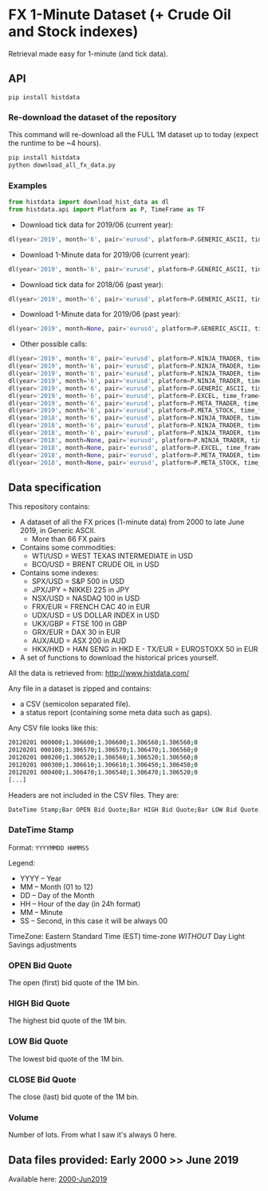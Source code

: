 # FX 1-Minute Dataset (+ Crude Oil and Stock indexes)

Retrieval made easy for 1-minute (and tick data).

## API

```
pip install histdata
```

### Re-download the dataset of the repository

This command will re-download all the FULL 1M dataset up to today (expect the runtime to be ~4 hours).

```bash
pip install histdata
python download_all_fx_data.py
```

### Examples

```python
from histdata import download_hist_data as dl
from histdata.api import Platform as P, TimeFrame as TF
```

- Download tick data for 2019/06 (current year):

```python
dl(year='2019', month='6', pair='eurusd', platform=P.GENERIC_ASCII, time_frame=TF.TICK_DATA)
```

- Download 1-Minute data for 2019/06 (current year):

```python
dl(year='2019', month='6', pair='eurusd', platform=P.GENERIC_ASCII, time_frame=TF.ONE_MINUTE)
```

- Download tick data for 2018/06 (past year):

```python
dl(year='2019', month='6', pair='eurusd', platform=P.GENERIC_ASCII, time_frame=TF.TICK_DATA)
```

- Download 1-Minute data for 2019/06 (past year):

```python
dl(year='2019', month=None, pair='eurusd', platform=P.GENERIC_ASCII, time_frame=TF.ONE_MINUTE)
```

- Other possible calls:

```python
dl(year='2019', month='6', pair='eurusd', platform=P.NINJA_TRADER, time_frame=TF.TICK_DATA_LAST)
dl(year='2019', month='6', pair='eurusd', platform=P.NINJA_TRADER, time_frame=TF.TICK_DATA_ASK)
dl(year='2019', month='6', pair='eurusd', platform=P.NINJA_TRADER, time_frame=TF.TICK_DATA_BID)
dl(year='2019', month='6', pair='eurusd', platform=P.NINJA_TRADER, time_frame=TF.ONE_MINUTE)
dl(year='2019', month='6', pair='eurusd', platform=P.GENERIC_ASCII, time_frame=TF.TICK_DATA)
dl(year='2019', month='6', pair='eurusd', platform=P.EXCEL, time_frame=TF.ONE_MINUTE)
dl(year='2019', month='6', pair='eurusd', platform=P.META_TRADER, time_frame=TF.ONE_MINUTE)
dl(year='2019', month='6', pair='eurusd', platform=P.META_STOCK, time_frame=TF.ONE_MINUTE)
dl(year='2018', month='6', pair='eurusd', platform=P.NINJA_TRADER, time_frame=TF.TICK_DATA_LAST)
dl(year='2018', month='6', pair='eurusd', platform=P.NINJA_TRADER, time_frame=TF.TICK_DATA_ASK)
dl(year='2018', month='6', pair='eurusd', platform=P.NINJA_TRADER, time_frame=TF.TICK_DATA_BID)
dl(year='2018', month=None, pair='eurusd', platform=P.NINJA_TRADER, time_frame=TF.ONE_MINUTE)
dl(year='2018', month=None, pair='eurusd', platform=P.EXCEL, time_frame=TF.ONE_MINUTE)
dl(year='2018', month=None, pair='eurusd', platform=P.META_TRADER, time_frame=TF.ONE_MINUTE)
dl(year='2018', month=None, pair='eurusd', platform=P.META_STOCK, time_frame=TF.ONE_MINUTE)

```

## Data specification

This repository contains:
- A dataset of all the FX prices (1-minute data) from 2000 to late June 2019, in Generic ASCII.
   - More than 66 FX pairs
- Contains some commodities:
   - WTI/USD = WEST TEXAS INTERMEDIATE in USD
   - BCO/USD = BRENT CRUDE OIL in USD
- Contains some indexes:
   - SPX/USD = S&P 500 in USD
   - JPX/JPY = NIKKEI 225 in JPY
   - NSX/USD = NASDAQ 100 in USD
   - FRX/EUR = FRENCH CAC 40 in EUR
   - UDX/USD = US DOLLAR INDEX in USD
   - UKX/GBP = FTSE 100 in GBP
   - GRX/EUR = DAX 30 in EUR
   - AUX/AUD = ASX 200 in AUD
   - HKX/HKD = HAN SENG in HKD
E   - TX/EUR = EUROSTOXX 50 in EUR
- A set of functions to download the historical prices yourself.

All the data is retrieved from: http://www.histdata.com/

Any file in a dataset is zipped and contains: 
- a CSV (semicolon separated file).
- a status report (containing some meta data such as gaps).

Any CSV file looks like this:

```bash
20120201 000000;1.306600;1.306600;1.306560;1.306560;0
20120201 000100;1.306570;1.306570;1.306470;1.306560;0
20120201 000200;1.306520;1.306560;1.306520;1.306560;0
20120201 000300;1.306610;1.306610;1.306450;1.306450;0
20120201 000400;1.306470;1.306540;1.306470;1.306520;0
[...]
```

Headers are not included in the CSV files. They are:

```bash
DateTime Stamp;Bar OPEN Bid Quote;Bar HIGH Bid Quote;Bar LOW Bid Quote;Bar CLOSE Bid Quote;Volume
```

### DateTime Stamp

Format:
`YYYYMMDD HHMMSS`

Legend:
- YYYY – Year
- MM – Month (01 to 12)
- DD – Day of the Month
- HH – Hour of the day (in 24h format)
- MM – Minute
- SS – Second, in this case it will be always 00

TimeZone: Eastern Standard Time (EST) time-zone *WITHOUT* Day Light Savings adjustments

### OPEN Bid Quote

The open (first) bid quote of the 1M bin.

### HIGH Bid Quote

The highest bid quote of the 1M bin.


### LOW Bid Quote

The lowest bid quote of the 1M bin.

### CLOSE Bid Quote

The close (last) bid quote of the 1M bin.

### Volume

Number of lots. From what I saw it's always 0 here.

## Data files provided: Early 2000 >> June 2019

Available here: [2000-Jun2019](2000-Jun2019)



